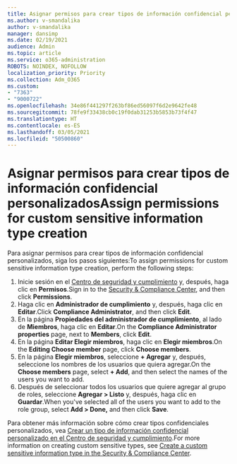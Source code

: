 ```yaml
---
title: Asignar permisos para crear tipos de información confidencial personalizados
ms.author: v-smandalika
author: v-smandalika
manager: dansimp
ms.date: 02/19/2021
audience: Admin
ms.topic: article
ms.service: o365-administration
ROBOTS: NOINDEX, NOFOLLOW
localization_priority: Priority
ms.collection: Adm_O365
ms.custom:
- "7363"
- "9000722"
ms.openlocfilehash: 34e86f441297f263bf86ed56097f6d2e9642fe48
ms.sourcegitcommit: 78fe9f33438cb0c19f0dab31253b5853b73f4f47
ms.translationtype: HT
ms.contentlocale: es-ES
ms.lasthandoff: 03/05/2021
ms.locfileid: "50500860"
---
```

# <a name="assign-permissions-for-custom-sensitive-information-type-creation"></a><span data-ttu-id="baf70-102">Asignar permisos para crear tipos de información confidencial personalizados</span><span class="sxs-lookup"><span data-stu-id="baf70-102">Assign permissions for custom sensitive information type creation</span></span>

<span data-ttu-id="baf70-103">Para asignar permisos para crear tipos de información confidencial personalizados, siga los pasos siguientes:</span><span class="sxs-lookup"><span data-stu-id="baf70-103">To assign permissions for custom sensitive information type creation, perform the following steps:</span></span>

1. <span data-ttu-id="baf70-104">Inicie sesión en el [Centro de seguridad y cumplimiento](https://sip.protection.office.com/) y, después, haga clic en **Permisos**.</span><span class="sxs-lookup"><span data-stu-id="baf70-104">Sign in to the [Security & Compliance Center](https://sip.protection.office.com/), and then click **Permissions**.</span></span>
2. <span data-ttu-id="baf70-105">Haga clic en **Administrador de cumplimiento** y, después, haga clic en **Editar**.</span><span class="sxs-lookup"><span data-stu-id="baf70-105">Click **Compliance Administrator**, and then click **Edit**.</span></span>
3. <span data-ttu-id="baf70-106">En la página **Propiedades del administrador de cumplimiento**, al lado de **Miembros**, haga clic en **Editar**.</span><span class="sxs-lookup"><span data-stu-id="baf70-106">On the **Compliance Administrator properties** page, next to **Members**, click **Edit**.</span></span>
4. <span data-ttu-id="baf70-107">En la página **Editar Elegir miembros**, haga clic en **Elegir miembros**.</span><span class="sxs-lookup"><span data-stu-id="baf70-107">On the **Editing Choose member** page, click **Choose members**.</span></span>
5. <span data-ttu-id="baf70-108">En la página **Elegir miembros**, seleccione **+ Agregar** y, después, seleccione los nombres de los usuarios que quiera agregar.</span><span class="sxs-lookup"><span data-stu-id="baf70-108">On the **Choose members** page, select **+ Add**, and then select the names of the users you want to add.</span></span>
6. <span data-ttu-id="baf70-109">Después de seleccionar todos los usuarios que quiere agregar al grupo de roles, seleccione **Agregar > Listo** y, después, haga clic en **Guardar**.</span><span class="sxs-lookup"><span data-stu-id="baf70-109">When you've selected all of the users you want to add to the role group, select **Add > Done,** and then click **Save**.</span></span>

<span data-ttu-id="baf70-110">Para obtener más información sobre cómo crear tipos confidenciales personalizados, vea [Crear un tipo de información confidencial personalizado en el Centro de seguridad y cumplimiento](https://docs.microsoft.com/microsoft-365/compliance/create-a-custom-sensitive-information-type).</span><span class="sxs-lookup"><span data-stu-id="baf70-110">For more information on creating custom sensitive types, see [Create a custom sensitive information type in the Security & Compliance Center](https://docs.microsoft.com/microsoft-365/compliance/create-a-custom-sensitive-information-type).</span></span>
